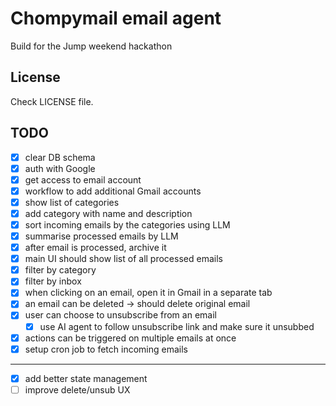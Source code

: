 # Chompymail email agent
Build for the Jump weekend hackathon

## License
Check LICENSE file.

## TODO

- [x] clear DB schema
- [x] auth with Google
- [x] get access to email account
- [x] workflow to add additional Gmail accounts
- [x] show list of categories
- [x] add category with name and description
- [x] sort incoming emails by the categories using LLM
- [x] summarise processed emails by LLM
- [x] after email is processed, archive it
- [x] main UI should show list of all processed emails
- [x] filter by category
- [x] filter by inbox
- [x] when clicking on an email, open it in Gmail in a separate tab
- [x] an email can be deleted -> should delete original email
- [x] user can choose to unsubscribe from an email
  - [x] use AI agent to follow unsubscribe link and make sure it unsubbed
- [x] actions can be triggered on multiple emails at once
- [x] setup cron job to fetch incoming emails

-----

- [x] add better state management
- [ ] improve delete/unsub UX